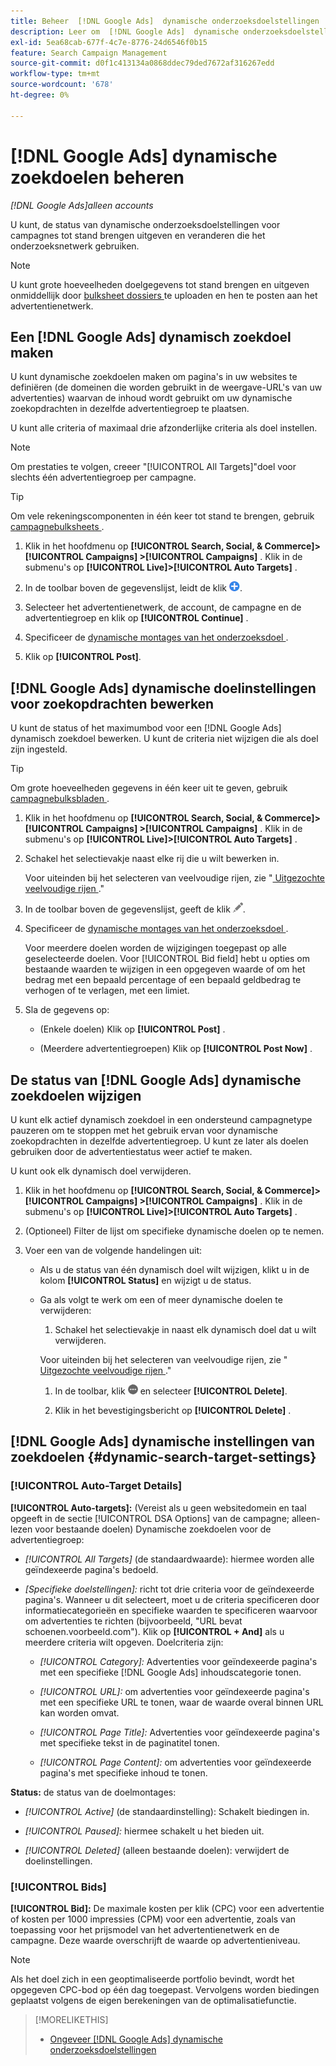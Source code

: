 ```yaml
---
title: Beheer  [!DNL Google Ads]  dynamische onderzoeksdoelstellingen
description: Leer om  [!DNL Google Ads]  dynamische onderzoeksdoelstellingen tot stand te brengen en te beheren.
exl-id: 5ea68cab-677f-4c7e-8776-24d6546f0b15
feature: Search Campaign Management
source-git-commit: d0f1c413134a0868ddec79ded7672af316267edd
workflow-type: tm+mt
source-wordcount: '678'
ht-degree: 0%

---
```


# [!DNL Google Ads] dynamische zoekdoelen beheren

*[!DNL Google Ads]alleen accounts*

U kunt, de status van dynamische onderzoeksdoelstellingen voor campagnes tot stand brengen uitgeven en veranderen die het onderzoeksnetwerk gebruiken.

>[!NOTE]
>
>U kunt grote hoeveelheden doelgegevens tot stand brengen en uitgeven onmiddellijk door [ bulksheet dossiers ](/help/search-social-commerce/campaign-management/bulksheets/bulksheet-about.md) te uploaden en hen te posten aan het advertentienetwerk.

## Een [!DNL Google Ads] dynamisch zoekdoel maken

U kunt dynamische zoekdoelen maken om pagina&#39;s in uw websites te definiëren (de domeinen die worden gebruikt in de weergave-URL&#39;s van uw advertenties) waarvan de inhoud wordt gebruikt om uw dynamische zoekopdrachten in dezelfde advertentiegroep te plaatsen.

U kunt alle criteria of maximaal drie afzonderlijke criteria als doel instellen.

>[!NOTE]
>
>Om prestaties te volgen, creeer &quot;[!UICONTROL All Targets]&quot;doel voor slechts één advertentiegroep per campagne.

>[!TIP]
>
>Om vele rekeningscomponenten in één keer tot stand te brengen, gebruik [ campagnebulksheets ](/help/search-social-commerce/campaign-management/bulksheets/bulksheet-about.md).

1. Klik in het hoofdmenu op **[!UICONTROL Search, Social, & Commerce]> [!UICONTROL Campaigns] >[!UICONTROL Campaigns]** . Klik in de submenu&#39;s op **[!UICONTROL Live]>[!UICONTROL Auto Targets]** .

1. In de toolbar boven de gegevenslijst, leidt de klik ![ ](/help/search-social-commerce/assets/add.png " tot ").

1. Selecteer het advertentienetwerk, de account, de campagne en de advertentiegroep en klik op **[!UICONTROL Continue]** .

1. Specificeer de [ dynamische montages van het onderzoeksdoel ](#dynamic-search-target-settings).

1. Klik op **[!UICONTROL Post]**.

## [!DNL Google Ads] dynamische doelinstellingen voor zoekopdrachten bewerken

U kunt de status of het maximumbod voor een [!DNL Google Ads] dynamisch zoekdoel bewerken. U kunt de criteria niet wijzigen die als doel zijn ingesteld.

>[!TIP]
>
>Om grote hoeveelheden gegevens in één keer uit te geven, gebruik [ campagnebulksbladen ](/help/search-social-commerce/campaign-management/bulksheets/bulksheet-about.md).

1. Klik in het hoofdmenu op **[!UICONTROL Search, Social, & Commerce]> [!UICONTROL Campaigns] >[!UICONTROL Campaigns]** . Klik in de submenu&#39;s op **[!UICONTROL Live]>[!UICONTROL Auto Targets]** .

1. Schakel het selectievakje naast elke rij die u wilt bewerken in.

   Voor uiteinden bij het selecteren van veelvoudige rijen, zie &quot;[ Uitgezochte veelvoudige rijen ](/help/search-social-commerce/common-tasks/navigation-editing-selection/multiple-rows-select.md).&quot;

1. In de toolbar boven de gegevenslijst, geeft de klik ![ ](/help/search-social-commerce/assets/edit.png " uit ").

1. Specificeer de [ dynamische montages van het onderzoeksdoel ](#dynamic-search-target-settings).

   Voor meerdere doelen worden de wijzigingen toegepast op alle geselecteerde doelen. Voor [!UICONTROL Bid field] hebt u opties om bestaande waarden te wijzigen in een opgegeven waarde of om het bedrag met een bepaald percentage of een bepaald geldbedrag te verhogen of te verlagen, met een limiet.

1. Sla de gegevens op:

   * (Enkele doelen) Klik op **[!UICONTROL Post]** .

   * (Meerdere advertentiegroepen) Klik op **[!UICONTROL Post Now]** .

## De status van [!DNL Google Ads] dynamische zoekdoelen wijzigen

U kunt elk actief dynamisch zoekdoel in een ondersteund campagnetype pauzeren om te stoppen met het gebruik ervan voor dynamische zoekopdrachten in dezelfde advertentiegroep. U kunt ze later als doelen gebruiken door de advertentiestatus weer actief te maken.

U kunt ook elk dynamisch doel verwijderen.

1. Klik in het hoofdmenu op **[!UICONTROL Search, Social, & Commerce]> [!UICONTROL Campaigns] >[!UICONTROL Campaigns]** . Klik in de submenu&#39;s op **[!UICONTROL Live]>[!UICONTROL Auto Targets]** .

1. (Optioneel) Filter de lijst om specifieke dynamische doelen op te nemen.

1. Voer een van de volgende handelingen uit:

   * Als u de status van één dynamisch doel wilt wijzigen, klikt u in de kolom **[!UICONTROL Status]** en wijzigt u de status.

   * Ga als volgt te werk om een of meer dynamische doelen te verwijderen:

      1. Schakel het selectievakje in naast elk dynamisch doel dat u wilt verwijderen.

     Voor uiteinden bij het selecteren van veelvoudige rijen, zie &quot;[ Uitgezochte veelvoudige rijen ](/help/search-social-commerce/common-tasks/navigation-editing-selection/multiple-rows-select.md).&quot;

      1. In de toolbar, klik ![ Meer ](/help/search-social-commerce/assets/more.png " ") en selecteer **[!UICONTROL Delete]**.

      1. Klik in het bevestigingsbericht op **[!UICONTROL Delete]** .

## [!DNL Google Ads] dynamische instellingen van zoekdoelen {#dynamic-search-target-settings}

### [!UICONTROL Auto-Target Details]

**[!UICONTROL Auto-targets]:** (Vereist als u geen websitedomein en taal opgeeft in de sectie [!UICONTROL DSA Options] van de campagne; alleen-lezen voor bestaande doelen) Dynamische zoekdoelen voor de advertentiegroep:

* *[!UICONTROL All Targets]* (de standaardwaarde): hiermee worden alle geïndexeerde pagina&#39;s bedoeld.

* *\[Specifieke doelstellingen\]:* richt tot drie criteria voor de geïndexeerde pagina&#39;s. Wanneer u dit selecteert, moet u de criteria specificeren door informatiecategorieën en specifieke waarden te specificeren waarvoor om advertenties te richten (bijvoorbeeld, &quot;URL bevat schoenen.voorbeeld.com&quot;). Klik op **[!UICONTROL + And]** als u meerdere criteria wilt opgeven. Doelcriteria zijn:

   * *[!UICONTROL Category]:* Advertenties voor geïndexeerde pagina&#39;s met een specifieke [!DNL Google Ads] inhoudscategorie tonen.

   * *[!UICONTROL URL]:* om advertenties voor geïndexeerde pagina&#39;s met een specifieke URL te tonen, waar de waarde overal binnen URL kan worden omvat.

   * *[!UICONTROL Page Title]:* Advertenties voor geïndexeerde pagina&#39;s met specifieke tekst in de paginatitel tonen.

   * *[!UICONTROL Page Content]:* om advertenties voor geïndexeerde pagina&#39;s met specifieke inhoud te tonen.

**Status:** de status van de doelmontages:

* *[!UICONTROL Active]* (de standaardinstelling): Schakelt biedingen in.

* *[!UICONTROL Paused]:* hiermee schakelt u het bieden uit.

* *[!UICONTROL Deleted]* (alleen bestaande doelen): verwijdert de doelinstellingen.

### [!UICONTROL Bids]

**[!UICONTROL Bid]:** De maximale kosten per klik (CPC) voor een advertentie of kosten per 1000 impressies (CPM) voor een advertentie, zoals van toepassing voor het prijsmodel van het advertentienetwerk en de campagne. Deze waarde overschrijft de waarde op advertentieniveau.

>[!NOTE]
>
>Als het doel zich in een geoptimaliseerde portfolio bevindt, wordt het opgegeven CPC-bod op één dag toegepast. Vervolgens worden biedingen geplaatst volgens de eigen berekeningen van de optimalisatiefunctie.

>[!MORELIKETHIS]
>
>* [ Ongeveer  [!DNL Google Ads]  dynamische onderzoeksdoelstellingen ](dynamic-search-target-about.md)
